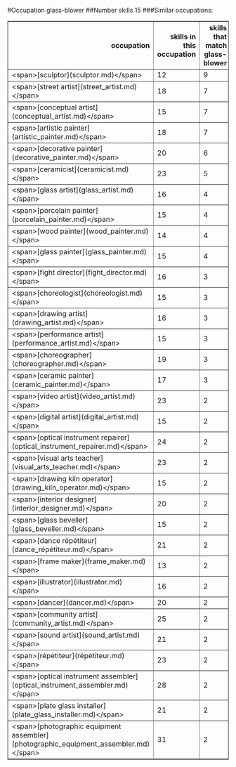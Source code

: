 #Occupation glass-blower
##Number skills 15
###Similar occupations:
<table border="1" class="dataframe">
  <thead>
    <tr style="text-align: right;">
      <th>occupation</th>
      <th>skills in this occupation</th>
      <th>skills that match glass-blower</th>
      <th>percentage match with glass-blower</th>
      <th>skills not in glass-blower</th>
    </tr>
  </thead>
  <tbody>
    <tr>
      <td>&lt;span&gt;[sculptor](sculptor.md)&lt;/span&gt;</td>
      <td>12</td>
      <td>9</td>
      <td>0.600000</td>
      <td>3</td>
    </tr>
    <tr>
      <td>&lt;span&gt;[street artist](street_artist.md)&lt;/span&gt;</td>
      <td>18</td>
      <td>7</td>
      <td>0.466667</td>
      <td>11</td>
    </tr>
    <tr>
      <td>&lt;span&gt;[conceptual artist](conceptual_artist.md)&lt;/span&gt;</td>
      <td>15</td>
      <td>7</td>
      <td>0.466667</td>
      <td>8</td>
    </tr>
    <tr>
      <td>&lt;span&gt;[artistic painter](artistic_painter.md)&lt;/span&gt;</td>
      <td>18</td>
      <td>7</td>
      <td>0.466667</td>
      <td>11</td>
    </tr>
    <tr>
      <td>&lt;span&gt;[decorative painter](decorative_painter.md)&lt;/span&gt;</td>
      <td>20</td>
      <td>6</td>
      <td>0.400000</td>
      <td>14</td>
    </tr>
    <tr>
      <td>&lt;span&gt;[ceramicist](ceramicist.md)&lt;/span&gt;</td>
      <td>23</td>
      <td>5</td>
      <td>0.333333</td>
      <td>18</td>
    </tr>
    <tr>
      <td>&lt;span&gt;[glass artist](glass_artist.md)&lt;/span&gt;</td>
      <td>16</td>
      <td>4</td>
      <td>0.266667</td>
      <td>12</td>
    </tr>
    <tr>
      <td>&lt;span&gt;[porcelain painter](porcelain_painter.md)&lt;/span&gt;</td>
      <td>15</td>
      <td>4</td>
      <td>0.266667</td>
      <td>11</td>
    </tr>
    <tr>
      <td>&lt;span&gt;[wood painter](wood_painter.md)&lt;/span&gt;</td>
      <td>14</td>
      <td>4</td>
      <td>0.266667</td>
      <td>10</td>
    </tr>
    <tr>
      <td>&lt;span&gt;[glass painter](glass_painter.md)&lt;/span&gt;</td>
      <td>15</td>
      <td>4</td>
      <td>0.266667</td>
      <td>11</td>
    </tr>
    <tr>
      <td>&lt;span&gt;[fight director](fight_director.md)&lt;/span&gt;</td>
      <td>16</td>
      <td>3</td>
      <td>0.200000</td>
      <td>13</td>
    </tr>
    <tr>
      <td>&lt;span&gt;[choreologist](choreologist.md)&lt;/span&gt;</td>
      <td>15</td>
      <td>3</td>
      <td>0.200000</td>
      <td>12</td>
    </tr>
    <tr>
      <td>&lt;span&gt;[drawing artist](drawing_artist.md)&lt;/span&gt;</td>
      <td>16</td>
      <td>3</td>
      <td>0.200000</td>
      <td>13</td>
    </tr>
    <tr>
      <td>&lt;span&gt;[performance artist](performance_artist.md)&lt;/span&gt;</td>
      <td>15</td>
      <td>3</td>
      <td>0.200000</td>
      <td>12</td>
    </tr>
    <tr>
      <td>&lt;span&gt;[choreographer](choreographer.md)&lt;/span&gt;</td>
      <td>19</td>
      <td>3</td>
      <td>0.200000</td>
      <td>16</td>
    </tr>
    <tr>
      <td>&lt;span&gt;[ceramic painter](ceramic_painter.md)&lt;/span&gt;</td>
      <td>17</td>
      <td>3</td>
      <td>0.200000</td>
      <td>14</td>
    </tr>
    <tr>
      <td>&lt;span&gt;[video artist](video_artist.md)&lt;/span&gt;</td>
      <td>23</td>
      <td>2</td>
      <td>0.133333</td>
      <td>21</td>
    </tr>
    <tr>
      <td>&lt;span&gt;[digital artist](digital_artist.md)&lt;/span&gt;</td>
      <td>15</td>
      <td>2</td>
      <td>0.133333</td>
      <td>13</td>
    </tr>
    <tr>
      <td>&lt;span&gt;[optical instrument repairer](optical_instrument_repairer.md)&lt;/span&gt;</td>
      <td>24</td>
      <td>2</td>
      <td>0.133333</td>
      <td>22</td>
    </tr>
    <tr>
      <td>&lt;span&gt;[visual arts teacher](visual_arts_teacher.md)&lt;/span&gt;</td>
      <td>23</td>
      <td>2</td>
      <td>0.133333</td>
      <td>21</td>
    </tr>
    <tr>
      <td>&lt;span&gt;[drawing kiln operator](drawing_kiln_operator.md)&lt;/span&gt;</td>
      <td>15</td>
      <td>2</td>
      <td>0.133333</td>
      <td>13</td>
    </tr>
    <tr>
      <td>&lt;span&gt;[interior designer](interior_designer.md)&lt;/span&gt;</td>
      <td>20</td>
      <td>2</td>
      <td>0.133333</td>
      <td>18</td>
    </tr>
    <tr>
      <td>&lt;span&gt;[glass beveller](glass_beveller.md)&lt;/span&gt;</td>
      <td>15</td>
      <td>2</td>
      <td>0.133333</td>
      <td>13</td>
    </tr>
    <tr>
      <td>&lt;span&gt;[dance répétiteur](dance_répétiteur.md)&lt;/span&gt;</td>
      <td>21</td>
      <td>2</td>
      <td>0.133333</td>
      <td>19</td>
    </tr>
    <tr>
      <td>&lt;span&gt;[frame maker](frame_maker.md)&lt;/span&gt;</td>
      <td>13</td>
      <td>2</td>
      <td>0.133333</td>
      <td>11</td>
    </tr>
    <tr>
      <td>&lt;span&gt;[illustrator](illustrator.md)&lt;/span&gt;</td>
      <td>16</td>
      <td>2</td>
      <td>0.133333</td>
      <td>14</td>
    </tr>
    <tr>
      <td>&lt;span&gt;[dancer](dancer.md)&lt;/span&gt;</td>
      <td>20</td>
      <td>2</td>
      <td>0.133333</td>
      <td>18</td>
    </tr>
    <tr>
      <td>&lt;span&gt;[community artist](community_artist.md)&lt;/span&gt;</td>
      <td>25</td>
      <td>2</td>
      <td>0.133333</td>
      <td>23</td>
    </tr>
    <tr>
      <td>&lt;span&gt;[sound artist](sound_artist.md)&lt;/span&gt;</td>
      <td>21</td>
      <td>2</td>
      <td>0.133333</td>
      <td>19</td>
    </tr>
    <tr>
      <td>&lt;span&gt;[répétiteur](répétiteur.md)&lt;/span&gt;</td>
      <td>23</td>
      <td>2</td>
      <td>0.133333</td>
      <td>21</td>
    </tr>
    <tr>
      <td>&lt;span&gt;[optical instrument assembler](optical_instrument_assembler.md)&lt;/span&gt;</td>
      <td>28</td>
      <td>2</td>
      <td>0.133333</td>
      <td>26</td>
    </tr>
    <tr>
      <td>&lt;span&gt;[plate glass installer](plate_glass_installer.md)&lt;/span&gt;</td>
      <td>21</td>
      <td>2</td>
      <td>0.133333</td>
      <td>19</td>
    </tr>
    <tr>
      <td>&lt;span&gt;[photographic equipment assembler](photographic_equipment_assembler.md)&lt;/span&gt;</td>
      <td>31</td>
      <td>2</td>
      <td>0.133333</td>
      <td>29</td>
    </tr>
  </tbody>
</table>
